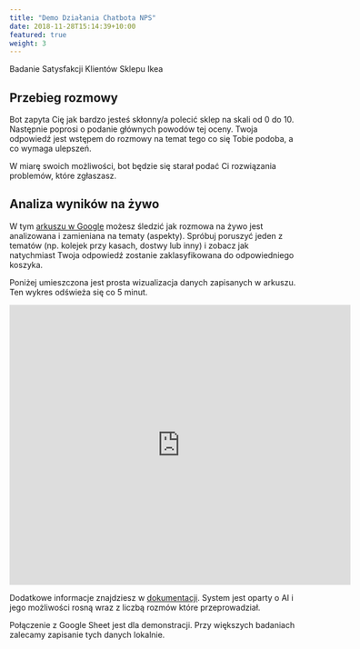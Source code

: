 ```yaml
---
title: "Demo Działania Chatbota NPS"
date: 2018-11-28T15:14:39+10:00
featured: true
weight: 3
---
```


Badanie Satysfakcji Klientów Sklepu Ikea

<div id="webchat"></div>
<script src="https://cdn.jsdelivr.net/npm/rasa-webchat@0.11.11/lib/index.min.js"></script>

<script>

  WebChat.default.init({
    selector: "#webchat",
    initPayload: "/przywitaj",
    inputTextFieldHint: "Napisz coś",
    socketUrl: "https://test.qans.pl",
    socketPath: "/socket.io/",
    title: "Demo badania NPS",
    connectOn: "open",
    subtitle: "Twoje doświadczenia z IKEA",
    params: {"storage": "session"} // can be set to "local"  or "session". details in storage section.
  })
  WebChat.open();
</script>

<script>!(function () {
  let e = document.createElement("script"),
    t = document.head || document.getElementsByTagName("head")[0];
  (e.src =
    "https://cdn.jsdelivr.net/npm/rasa-webchat/lib/index.js"),
    (e.async = !0),
    (e.onload = () => {
      window.WebChat.default(
        {
          customData: { language: "en" },
          socketUrl: "https://test.qans.pl",
          initPayload: "/przywitaj",
          inputTextFieldHint: "Napisz coś",
          socketPath: "/socket.io/",
          title: "Demo badania NPS",
          subtitle: "Twoje doświadczenia z IKEA",
          // add other props here
        },
        null
      );
    }),
    t.insertBefore(e, t.firstChild);
})();
</script>

## Przebieg rozmowy

Bot zapyta Cię jak bardzo jesteś skłonny/a polecić sklep na skali od 0 do 10. 
Następnie poprosi o podanie głównych powodów tej oceny. 
Twoja odpowiedź jest wstępem do rozmowy na temat tego co się Tobie podoba, a co wymaga ulepszeń.

W miarę swoich możliwości, bot będzie się starał podać Ci rozwiązania problemów, które zgłaszasz.  
    
## Analiza wyników na żywo 

W tym [arkuszu w Google](https://docs.google.com/spreadsheets/d/1z75IvbADrUG6475gyoXVgpmciNvje0NsHi4xcOg17O0/edit?usp=sharing)
 możesz śledzić jak rozmowa na żywo jest analizowana i zamieniana na tematy (aspekty). 
Spróbuj poruszyć jeden z tematów (np. kolejek przy kasach, dostwy lub inny) i zobacz jak natychmiast Twoja odpowiedź zostanie zaklasyfikowana do odpowiedniego koszyka.

Poniżej umieszczona jest prosta wizualizacja danych zapisanych w arkuszu. Ten wykres odświeża się co 5 minut.  
<iframe width="600" height="493" seamless frameborder="0" scrolling="no" src="https://docs.google.com/spreadsheets/d/e/2PACX-1vQu73zPf0UhLO0UrY5Oce9RcUHaYnz4kt2ZSXyaC60kFIKupw4KarkOfNIiHRgp4dkkvrdWDzjeNVbs/pubchart?oid=1224597091&amp;format=interactive"></iframe> 

Dodatkowe informacje znajdziesz w [dokumentacji](https://github.com/QANS-repo/NPS-bot).
System jest oparty o AI i jego możliwości rosną wraz z liczbą rozmów które przeprowadział.

Połączenie z Google Sheet jest dla demonstracji. Przy większych badaniach zalecamy zapisanie tych danych lokalnie.  







 

